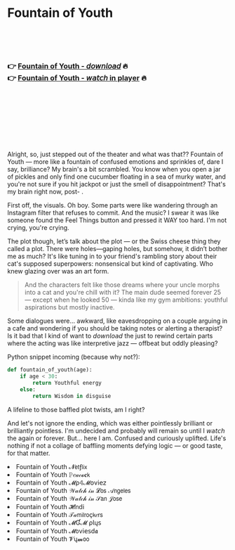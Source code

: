 <h1>Fountain of Youth</h1>

<br><br><br>

<h3>👉 <a href="https://Brendas-vipevahar1973.github.io/lrcfrovpcj/">Fountain of Youth - 𝘥𝘰𝘸𝘯𝘭𝘰𝘢𝘥</a> 🔥<br>
👉 <a href="https://Brendas-vipevahar1973.github.io/lrcfrovpcj/">Fountain of Youth - 𝘸𝘢𝘵𝘤𝘩 in player</a> 🔥
</h3>



<br><br><br><br><br><br><br>


Alright, so, just stepped out of the theater and what was that?? Fountain of Youth — more like a fountain of confused emotions and sprinkles of, dare I say, brilliance? My brain's a bit scrambled. You know when you open a jar of pickles and only find one cucumber floating in a sea of murky water, and you're not sure if you hit jackpot or just the smell of disappointment? That's my brain right now, post- .

First off, the visuals. Oh boy. Some parts were like wandering through an Instagram filter that refuses to commit. And the music? I swear it was like someone found the Feel Things button and pressed it WAY too hard. I'm not crying, you're crying.

The plot though, let’s talk about the plot — or the Swiss cheese thing they called a plot. There were holes—gaping holes, but somehow, it didn’t bother me as much? It's like tuning in to your friend's rambling story about their cat's supposed superpowers: nonsensical but kind of captivating. Who knew glazing over was an art form.

> And the characters felt like those dreams where your uncle morphs into a cat and you're chill with it? The main dude seemed forever 25 — except when he looked 50 — kinda like my gym ambitions: youthful aspirations but mostly inactive.

Some dialogues were… awkward, like eavesdropping on a couple arguing in a cafe and wondering if you should be taking notes or alerting a therapist? Is it bad that I kind of want to 𝘥𝘰𝘸𝘯𝘭𝘰𝘢𝘥 the   just to rewind certain parts where the acting was like interpretive jazz — offbeat but oddly pleasing?

Python snippet incoming (because why not?):

```python
def fountain_of_youth(age):
    if age < 30:
        return Youthful energy
    else:
        return Wisdom in disguise
```

A lifeline to those baffled plot twists, am I right?

And let's not ignore the ending, which was either pointlessly brilliant or brilliantly pointless. I'm undecided and probably will remain so until I 𝘸𝘢𝘵𝘤𝘩 the   again or forever. But... here I am. Confused and curiously uplifted. Life's nothing if not a collage of baffling moments defying logic — or good taste, for that matter.

<li>Fountain of Youth 𝓝𝖾𝗍ƒ𝗅𝗂𝗑</li>
<li>Fountain of Youth 𝙿𝑒𝒶𝒸𝓸𝐜𝗄</li>
<li>Fountain of Youth 𝓜ρ𝟜𝓜𝗈ν𝗂𝖾𝗓</li>
<li>Fountain of Youth 𝒲𝒶𝓉𝒸𝒽 𝒾𝓃 𝓛𝗈𝗌 𝒜𝗇𝗀𝖾𝗅𝖾𝗌</li>
<li>Fountain of Youth 𝒲𝒶𝓉𝒸𝒽 𝒾𝓃 𝒮𝖺𝗇 𝒥𝗈𝗌𝖾</li>
<li>Fountain of Youth 𝓗𝗂𝗇ԁ𝗂</li>
<li>Fountain of Youth 𝒯𝒶𝗆𝗂𝗅𝗋𝗈ç𝗄𝑒𝗋𝗌</li>
<li>Fountain of Youth 𝓜Ɠ𝓜 ρ𝗅ų𝗌</li>
<li>Fountain of Youth 𝓜𝗈ν𝗂𝖾𝗌ԁ𝖆</li>
<li>Fountain of Youth 𝓥ų𝓶𝗈𝗈</li>
